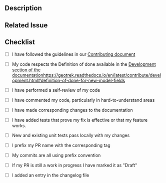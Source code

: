 <!--- Provide a general summary of your changes in the Title above -->

## Description

<!--- Describe your changes in detail -->

## Related Issue

<!--- If suggesting a new feature or change, please discuss it in an issue first -->
<!--- If fixing a bug, there should be an issue describing it with steps to reproduce -->
<!--- Please [link to the issue](https://docs.github.com/en/issues/tracking-your-work-with-issues/linking-a-pull-request-to-an-issue) here: -->

## Checklist

- [ ] I have followed the guidelines in our [Contributing document](https://geotrek.readthedocs.io/en/latest/CONTRIBUTING.html)
- [ ] My code respects the Definition of done available in the [Development section of the documentation]()https://geotrek.readthedocs.io/en/latest/contribute/development.html#definition-of-done-for-new-model-fields
- [ ] I have performed a self-review of my code
- [ ] I have commented my code, particularly in hard-to-understand areas
- [ ] I have made corresponding changes to the documentation
- [ ] I have added tests that prove my fix is effective or that my feature works.
- [ ] New and existing unit tests pass locally with my changes
- [ ] I prefix my PR name with the corresponding tag
- [ ] My commits are all using prefix convention
- [ ] If my PR is still a work in progress I have marked it as "Draft"
- [ ] I added an entry in the changelog file


<!-- ⚠️ IMPORTANT : All new lines of code should be tested -->
<!-- ⚠️ PR are always reviewed by at least one person before being merged -->
<!-- Usually pull requests target the `master` branch on this repository -->

